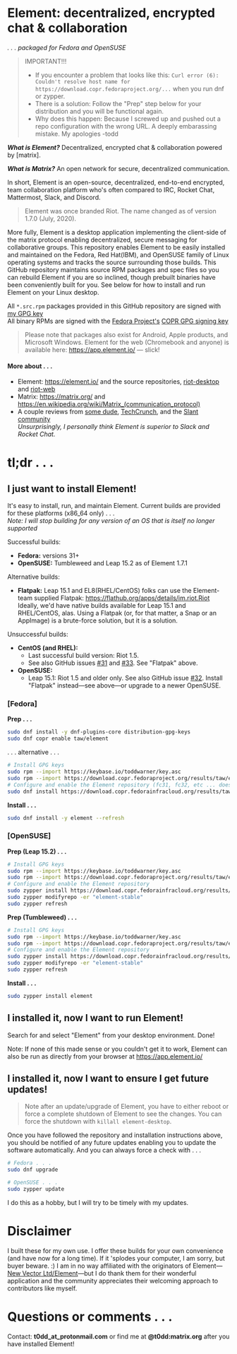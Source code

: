 # Element: decentralized, encrypted chat & collaboration

_.&nbsp;.&nbsp;.&nbsp;packaged for Fedora and OpenSUSE_

> IMPORTANT!!!
> * If you encounter a problem that looks like this: `Curl error (6): Couldn't resolve host name for https://download.copr.fedoraproject.org/...` when you run dnf or zypper.
> * There is a solution: Follow the "Prep" step below for your distribution and you will be functional again.
> * Why does this happen: Because I screwed up and pushed out a repo configuration with the wrong URL. A deeply embarassing mistake.
> My apologies -todd

_**What is Element?**_ Decentralized, encrypted chat & collaboration powered by [matrix].

_**What is Matrix?**_ An open network for secure, decentralized communication.

In short, Element is an open-source, decentralized, end-to-end encrypted, team collaboration platform who's often compared to IRC, Rocket Chat, Mattermost, Slack, and Discord.

> Element was once branded Riot. The name changed as of version 1.7.0 (July, 2020).

More fully, Element is a desktop application implementing the client-side of the matrix protocol enabling decentralized, secure messaging for collaborative groups. This repository enables Element to be easily installed and maintained on the Fedora, Red Hat(IBM), and OpenSUSE family of Linux operating systems and tracks the source surrounding those builds. This GitHub repository maintains source RPM packages and spec files so you can rebuild Element if you are so inclined, though prebuilt binaries have been conveniently built for you. See below for how to install and run Element on your Linux desktop.

All `*.src.rpm` packages provided in this GitHub repository are signed with [my GPG key](https://keybase.io/toddwarner/key.asc)<br />All binary RPMs are signed with the [Fedora Project's](https://fedoraproject.org/) [COPR GPG signing key](https://download.copr.fedoraproject.org/results/taw/element/pubkey.gpg)

> Please note that packages also exist for Android, Apple products, and Microsoft Windows. Element for the web (Chromebook and anyone) is available here: <https://app.element.io/> — slick!

#### More about&nbsp;.&nbsp;.&nbsp;.

* Element: <https://element.io/> and the source repositories, [riot-desktop](https://github.com/vector-im/riot-desktop) and [riot-web](https://github.com/vector-im/riot-web)
* Matrix: <https://matrix.org/> and <https://en.wikipedia.org/wiki/Matrix_(communication_protocol)>
* A couple reviews from [some dude](http://www.1500wordmtu.com/2016/slack-no-more-why-you-should-use-riotim-and-matrixorg), [TechCrunch](https://techcrunch.com/2016/09/19/riot-wants-to-be-like-slack-but-with-the-flexibility-of-an-underlying-open-source-platform/), and the [Slant community](https://www.slant.co/options/12764/~matrix-review)<br />_Unsurprisingly, I personally think Element is superior to Slack and Rocket Chat._

# tl;dr&nbsp;.&nbsp;.&nbsp;.

## I just want to install Element!

It's easy to install, run, and maintain Element. Current builds are provided for these platforms (x86\_64 only)&nbsp;.&nbsp;.&nbsp;.  
_Note: I will stop building for any version of an OS that is itself no longer supported_

Successful builds:
* **Fedora:** versions 31+
* **OpenSUSE:** Tumbleweed and Leap 15.2 as of Element 1.7.1

Alternative builds:
* **Flatpak:** Leap 15.1 and EL8(RHEL/CentOS) folks can use the Element-team supplied Flatpak: <https://flathub.org/apps/details/im.riot.Riot> Ideally, we'd have native builds available for Leap 15.1 and RHEL/CentOS, alas. Using a Flatpak (or, for that matter, a Snap or an AppImage) is a brute-force solution, but it is a solution.

Unsuccessful builds:
* **CentOS (and RHEL):**
  - Last successful build version: Riot 1.5.
  - See also GitHub issues [#31](https://github.com/taw00/element-rpm/issues/31) and [#33](https://github.com/taw00/element-rpm/issues/33). See "Flatpak" above.
* **OpenSUSE:**
  - Leap 15.1: Riot 1.5 and older only. See also GitHub issue [#32](https://github.com/taw00/element-rpm/issues/32). Install "Flatpak" instead—see above—or upgrade to a newer OpenSUSE.

### [Fedora]

**Prep&nbsp;.&nbsp;.&nbsp;.**
```bash
sudo dnf install -y dnf-plugins-core distribution-gpg-keys
sudo dnf copr enable taw/element
```
.&nbsp;.&nbsp;.&nbsp;alternative&nbsp;.&nbsp;.&nbsp;.
```bash
# Install GPG keys
sudo rpm --import https://keybase.io/toddwarner/key.asc
sudo rpm --import https://download.copr.fedoraproject.org/results/taw/element/pubkey.gpg
# Configure and enable the Element repository (fc31, fc32, etc ... doesn't matter)
sudo dnf install https://download.copr.fedorainfracloud.org/results/taw/element/fedora-32-x86_64/01571621-toddpkgs-element-repo/toddpkgs-element-repo-1.7-5.fc32.taw.noarch.rpm
```

**Install&nbsp;.&nbsp;.&nbsp;.**
```bash
sudo dnf install -y element --refresh
```

### [OpenSUSE]

**Prep (Leap 15.2)&nbsp;.&nbsp;.&nbsp;.**
```bash
# Install GPG keys
sudo rpm --import https://keybase.io/toddwarner/key.asc
sudo rpm --import https://download.copr.fedoraproject.org/results/taw/element/pubkey.gpg
# Configure and enable the Element repository
sudo zypper install https://download.copr.fedorainfracloud.org/results/taw/element/opensuse-leap-15.2-x86_64/01571621-toddpkgs-element-repo/toddpkgs-element-repo-1.7-5.suse.lp152.taw.noarch.rpm
sudo zypper modifyrepo -er "element-stable"
sudo zypper refresh
```

**Prep (Tumbleweed)&nbsp;.&nbsp;.&nbsp;.**
```bash
# Install GPG keys
sudo rpm --import https://keybase.io/toddwarner/key.asc
sudo rpm --import https://download.copr.fedoraproject.org/results/taw/element/pubkey.gpg
# Configure and enable the Element repository
sudo zypper install https://download.copr.fedorainfracloud.org/results/taw/element/opensuse-tumbleweed-x86_64/01571621-toddpkgs-element-repo/toddpkgs-element-repo-1.7-5.suse.tw.taw.noarch.rpm
sudo zypper modifyrepo -er "element-stable"
sudo zypper refresh
```

**Install&nbsp;.&nbsp;.&nbsp;.**
```bash
sudo zypper install element
```

## I installed it, now I want to run Element!

Search for and select "Element" from your desktop environment. Done!

Note: If none of this made sense or you couldn't get it to work, Element can also be run as directly from your browser at <https://app.element.io/>

## I installed it, now I want to ensure I get future updates!

> Note after an update/upgrade of Element, you have to either reboot or force a complete shutdown of Element to see the changes. You can force the shutdown with `killall element-desktop`.

Once you have followed the repository and installation instructions above, you should be notified of any future updates enabling you to update the software automatically. And you can always force a check with&nbsp;.&nbsp;.&nbsp;.

```bash
# Fedora . . .
sudo dnf upgrade
```

```bash
# OpenSUSE . . .
sudo zypper update
```

I do this as a hobby, but I will try to be timely with my updates.

<!--
## I live on the edge! Do you have test packages available?

Yes!

1. Follow the steps described above to install the repository configure file.  
   _You will have to refresh it if you have done this before today._
2. Disable the stable repository and enable the testing repository...
```
# Fedora and RHEL/CentOS only
sudo dnf config-manager - - set-disabled element-stable
sudo dnf config-manager - - set-enabled riot-testing
sudo dnf list - - refresh |grep element
```
-->


# Disclaimer

I built these for my own use. I offer these builds for your own convenience (and have now for a long time). If it 'splodes your computer, I am sorry, but buyer beware. :) I am in no way affiliated with the originators of Element—[New Vector Ltd/Element](https://element.io/)—but I do thank them for their wonderful application and the community appreciates their welcoming approach to contributors like myself.

# Questions or comments&nbsp;.&nbsp;.&nbsp;.

Contact: **t0dd_at_protonmail.com** or find me at **@t0dd:matrix.org** after you have installed Element!

